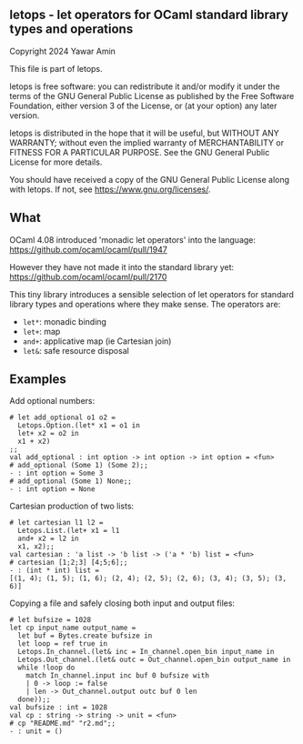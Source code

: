 ## letops - let operators for OCaml standard library types and operations

Copyright 2024 Yawar Amin

This file is part of letops.

letops is free software: you can redistribute it and/or modify it under the
terms of the GNU General Public License as published by the Free Software
Foundation, either version 3 of the License, or (at your option) any later
version.

letops is distributed in the hope that it will be useful, but WITHOUT ANY
WARRANTY; without even the implied warranty of MERCHANTABILITY or FITNESS FOR A
PARTICULAR PURPOSE. See the GNU General Public License for more details.

You should have received a copy of the GNU General Public License along with
letops. If not, see <https://www.gnu.org/licenses/>.

## What

OCaml 4.08 introduced 'monadic let operators' into the language:
https://github.com/ocaml/ocaml/pull/1947

However they have not made it into the standard library yet:
https://github.com/ocaml/ocaml/pull/2170

This tiny library introduces a sensible selection of let operators for standard
library types and operations where they make sense. The operators are:

- `let*`: monadic binding
- `let+`: map
- `and+`: applicative map (ie Cartesian join)
- `let&`: safe resource disposal

## Examples

Add optional numbers:

```
# let add_optional o1 o2 =
  Letops.Option.(let* x1 = o1 in
  let+ x2 = o2 in
  x1 + x2)
;;
val add_optional : int option -> int option -> int option = <fun>
# add_optional (Some 1) (Some 2);;
- : int option = Some 3
# add_optional (Some 1) None;;
- : int option = None
```

Cartesian production of two lists:

```
# let cartesian l1 l2 =
  Letops.List.(let+ x1 = l1
  and+ x2 = l2 in
  x1, x2);;
val cartesian : 'a list -> 'b list -> ('a * 'b) list = <fun>
# cartesian [1;2;3] [4;5;6];;
- : (int * int) list =
[(1, 4); (1, 5); (1, 6); (2, 4); (2, 5); (2, 6); (3, 4); (3, 5); (3, 6)]
```

Copying a file and safely closing both input and output files:

```
# let bufsize = 1028
let cp input_name output_name =
  let buf = Bytes.create bufsize in
  let loop = ref true in
  Letops.In_channel.(let& inc = In_channel.open_bin input_name in
  Letops.Out_channel.(let& outc = Out_channel.open_bin output_name in
  while !loop do
    match In_channel.input inc buf 0 bufsize with
    | 0 -> loop := false
    | len -> Out_channel.output outc buf 0 len
  done));;
val bufsize : int = 1028
val cp : string -> string -> unit = <fun>
# cp "README.md" "r2.md";;
- : unit = ()
```

